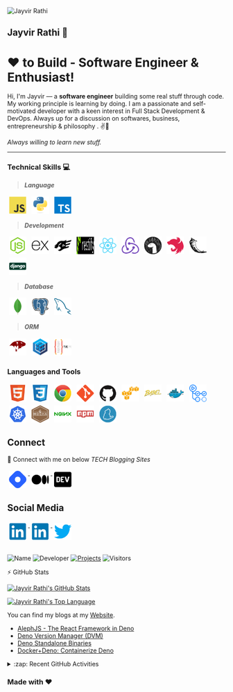 <!-- Header -->
<img src="https://avatars0.githubusercontent.com/u/10550020?s=400&u=766403dab360020e2669fca8fbdd0ae68021fe38&v=4" alt="Jayvir Rathi" width="100"/>

## Jayvir Rathi 👋

<!-- section - intro -->

# ❤ to Build - Software Engineer & Enthusiast!

Hi, I'm Jayvir — a **software engineer** building some real stuff through code. My working principle is learning by doing.
I am a passionate and self-motivated developer with a keen interest in Full Stack Development & DevOps.
Always up for a discussion on softwares, business, entrepreneurship & philosophy . ✌💖

_Always willing to learn new stuff._

<!-- section - intro -->

<!-- section - social media icons -->

---

### Technical Skills 💻

> **_Language_**

<p>

<img src="https://raw.githubusercontent.com/Jayvirrathi/Jayvirrathi/master/svg/dev/languages/js.svg" alt="js" width="40" height="40" style="vertical-align:top; margin:4px">

<img src="https://raw.githubusercontent.com/Jayvirrathi/Jayvirrathi/master/svg/dev/languages/python.svg" width="40" height="40" alt="python" style="vertical-align:top; margin:4px">

<img src="https://raw.githubusercontent.com/Jayvirrathi/Jayvirrathi/master/svg/dev/languages/typescript.svg" width="40" height="40" alt="typescript" style="vertical-align:top; margin:4px">

</p>

> **_Development_**

<p>

<img src="https://raw.githubusercontent.com/Jayvirrathi/Jayvirrathi/master/svg/dev/frameworks/nodejs.svg" width="40" height="40" alt="nodejs" style="vertical-align:top; margin:4px">

<img src="https://raw.githubusercontent.com/Jayvirrathi/Jayvirrathi/master/svg/dev/frameworks/express.svg" width="40" height="40" alt="express" style="vertical-align:top; margin:4px">

<img src="https://raw.githubusercontent.com/Jayvirrathi/Jayvirrathi/master/svg/dev/frameworks/fastify.svg" width="40" height="40" alt="fastify" style="vertical-align:top; margin:4px">

<img src="https://raw.githubusercontent.com/Jayvirrathi/Jayvirrathi/master/svg/dev/frameworks/restify.svg" width="40" height="40" alt="restify" style="vertical-align:top; margin:4px">

<img src="https://raw.githubusercontent.com/Jayvirrathi/Jayvirrathi/master/svg/dev/frameworks/react.svg" width="40" height="40" alt="react" style="vertical-align:top; margin:4px">

<img src="https://raw.githubusercontent.com/Jayvirrathi/Jayvirrathi/master/svg/dev/frameworks/redux.svg" width="40" height="40" alt="redux" style="vertical-align:top; margin:4px">

<img src="https://raw.githubusercontent.com/Jayvirrathi/Jayvirrathi/master/svg/dev/frameworks/deno.svg" width="40" height="40" alt="deno" style="vertical-align:top; margin:4px">

<img src="https://raw.githubusercontent.com/Jayvirrathi/Jayvirrathi/master/svg/dev/frameworks/nestjs.svg" width="40" height="40" alt="nestjs" style="vertical-align:top; margin:4px">

<img src="https://raw.githubusercontent.com/Jayvirrathi/Jayvirrathi/master/svg/dev/frameworks/flask.svg" width="40" height="40" alt="flask" style="vertical-align:top; margin:4px">

<img src="https://raw.githubusercontent.com/Jayvirrathi/Jayvirrathi/master/svg/dev/frameworks/django.svg" width="40" height="40" alt="flask" style="vertical-align:top; margin:4px">

</p>

> **_Database_**

<p>

<img src="https://raw.githubusercontent.com/Jayvirrathi/Jayvirrathi/master/svg/dev/database/mongodb.svg" width="40" height="40" alt="mongodb" style="vertical-align:top; margin:4px">

<img src="https://raw.githubusercontent.com/Jayvirrathi/Jayvirrathi/master/svg/dev/database/postgresql.svg" width="40" height="40" alt="postgresql" style="vertical-align:top; margin:4px">

<img src="https://raw.githubusercontent.com/Jayvirrathi/Jayvirrathi/master/svg/dev/database/mysql.svg" width="40" height="40" alt="mysql" style="vertical-align:top; margin:4px">

</p>

> **_ORM_**

<p>

<img src="https://raw.githubusercontent.com/Jayvirrathi/Jayvirrathi/master/svg/dev/orm/mongoose.svg" width="40" height="40" alt="mongoose" style="vertical-align:top; margin:4px">

<img src="https://raw.githubusercontent.com/Jayvirrathi/Jayvirrathi/master/svg/dev/orm/sequelize.svg" width="40" height="40" alt="sequelize" style="vertical-align:top; margin:4px">

<img src="https://raw.githubusercontent.com/Jayvirrathi/Jayvirrathi/master/svg/dev/orm/typeorm.svg" width="40" height="40" alt="typeorm" style="vertical-align:top; margin:4px">

</p>

### Languages and Tools

<p>

<img src="https://raw.githubusercontent.com/Jayvirrathi/Jayvirrathi/master/svg/dev/languages/html.svg" width="40" height="40" alt="html" style="vertical-align:top; margin:4px">

<img src="https://raw.githubusercontent.com/Jayvirrathi/Jayvirrathi/master/svg/dev/languages/css.svg" width="40" height="40" alt="css" style="vertical-align:top; margin:4px">

<img src="https://raw.githubusercontent.com/Jayvirrathi/Jayvirrathi/master/svg/dev/misc/chrome.svg" width="40" height="40" alt="chrome" style="vertical-align:top; margin:4px">

<img src="https://raw.githubusercontent.com/Jayvirrathi/Jayvirrathi/master/svg/dev/misc/git.svg" width="40" height="40" alt="git" style="vertical-align:top; margin:4px">

<img src="https://raw.githubusercontent.com/Jayvirrathi/Jayvirrathi/master/svg/dev/misc/github.svg" width="40" height="40" alt="github" style="vertical-align:top; margin:4px">

<img src="https://raw.githubusercontent.com/Jayvirrathi/Jayvirrathi/master/svg/dev/services/aws.svg" width="40" height="40"  alt="aws" style="vertical-align:top; margin:4px">

<img src="https://raw.githubusercontent.com/Jayvirrathi/Jayvirrathi/master/svg/dev/services/babel.svg" width="40" height="40"  alt="babel" style="vertical-align:top; margin:4px">

<img src="https://raw.githubusercontent.com/Jayvirrathi/Jayvirrathi/master/svg/dev/services/docker.svg" width="40" height="40" alt="docker" style="vertical-align:top; margin:4px">

<img src="https://raw.githubusercontent.com/Jayvirrathi/Jayvirrathi/master/svg/dev/services/github-actions.svg" width="40" height="40" alt="github-actions" style="vertical-align:top; margin:4px">

<img src="https://raw.githubusercontent.com/Jayvirrathi/Jayvirrathi/master/svg/dev/services/kubernetes.svg" width="40" height="40" alt="kubernetes" style="vertical-align:top; margin:4px">

<img src="https://raw.githubusercontent.com/Jayvirrathi/Jayvirrathi/master/svg/dev/services/mocha.svg" width="40" height="40" alt="mocha" style="vertical-align:top; margin:4px">

<img src="https://raw.githubusercontent.com/Jayvirrathi/Jayvirrathi/master/svg/dev/services/nginx.svg" width="40" height="40" alt="nginx" style="vertical-align:top; margin:4px">

<img src="https://raw.githubusercontent.com/Jayvirrathi/Jayvirrathi/master/svg/dev/services/npm.svg" width="40" height="40" alt="npm" style="vertical-align:top; margin:4px">

<img src="https://raw.githubusercontent.com/Jayvirrathi/Jayvirrathi/master/svg/dev/services/yarn.svg" width="40" height="40" alt="yarn" style="vertical-align:top; margin:4px">

</p>

<!-- section - interests -->

## Connect

📰 Connect with me on below _TECH Blogging Sites_

<a href="https://jayvirrathi.hashnode.dev/">
<img src="https://raw.githubusercontent.com/Jayvirrathi/Jayvirrathi/master/svg/social/hashnode.svg" alt="hashnode" width="40" height="40" style="vertical-align:top; margin:4px">
</a>

<a href="http://www.medium.com/@jayvirrathi">
<img src="https://raw.githubusercontent.com/Jayvirrathi/Jayvirrathi/master/svg/social/medium.svg" alt="medium" width="40" height="40" style="vertical-align:top; margin:4px">
</a>

<a href="https://dev.to/jayvirrathi/">
<img src="https://raw.githubusercontent.com/Jayvirrathi/Jayvirrathi/master/svg/social/devto.svg" alt="devto" width="40" height="40" style="vertical-align:top; margin:4px">
</a>
</br>

## Social Media

<!-- section - social media icons -->

<a href="https://www.linkedin.com/in/jayvirrathi">
<img src="https://raw.githubusercontent.com/Jayvirrathi/Jayvirrathi/master/svg/social/linkedin.svg" alt="linkedin" width="40" height="40" style="vertical-align:top; margin:4px">
</a>

<a href="https://www.linkedin.com/in/jayvirrathi">
<img src="https://raw.githubusercontent.com/Jayvirrathi/Jayvirrathi/master/svg/social/linkedin.svg" alt="linkedin" width="40" height="40" style="vertical-align:top; margin:4px">
</a>

<a href="https://www.twitter.com/jayvirrathi">
<img src="https://raw.githubusercontent.com/Jayvirrathi/Jayvirrathi/master/svg/social/twitter.svg" alt="twitter" width="40" height="40" style="vertical-align:top; margin:4px">
</a>

</br>

## <!-- Footer -->

![Name](https://img.shields.io/badge/Maintainer-JayvirRathi-blue.svg)
![Developer](https://img.shields.io/badge/Role-Developer💻-orange.svg)
[![Projects](<https://img.shields.io/badge/Projects-Github(Repos)-lightgrey.svg>)](https://github.com/Jayvirrathi)
![Visitors](https://visitor-badge.glitch.me/badge?page_id=Jayvirrathi.visitor-badge)

:zap: GitHub Stats

[![Jayvir Rathi's GitHub Stats](https://github-readme-stats.vercel.app/api?username=Jayvirrathi&&show_icons=true&title_color=ffffff&icon_color=bb2acf&text_color=daf7dc&bg_color=151515)](https://github.com/Jayvirrathi)

[![Jayvir Rathi's Top Language](https://github-readme-stats.vercel.app/api/top-langs/?username=Jayvirrathi&layout=compact)](https://github.com/Jayvirrathi)

You can find my blogs at my [Website](https://jayvirrathi.hashnode.dev/).

<!-- BLOG-POST-LIST:START -->

- [AlephJS - The React Framework in Deno](https://jayvirrathi.hashnode.dev/alephjs)
- [Deno Version Manager (DVM)](https://jayvirrathi.hashnode.dev/deno-version-manager)
- [Deno Standalone Binaries](https://jayvirrathi.hashnode.dev/deno-standalone-binaries)
- [Docker+Deno: Containerize Deno](https://jayvirrathi.hashnode.dev/dockerdeno)
<!-- BLOG-POST-LIST:END -->

<details>
  <summary>:zap: Recent GitHub Activities</summary>
  
<!--START_SECTION:activity-->
1. 🎉 Merged PR [#1](https://github.com/Jayvirrathi/deno/pull/1) in [Jayvirrathi/deno](https://github.com/Jayvirrathi/deno)
2. 💪 Opened PR [#1](https://github.com/Jayvirrathi/deno/pull/1) in [Jayvirrathi/deno](https://github.com/Jayvirrathi/deno)
3. ❌ Closed PR [#4](https://github.com/Jayvirrathi/react-portfolio/pull/4) in [Jayvirrathi/react-portfolio](https://github.com/Jayvirrathi/react-portfolio)
4. ❌ Closed PR [#2](https://github.com/Jayvirrathi/react-portfolio/pull/2) in [Jayvirrathi/react-portfolio](https://github.com/Jayvirrathi/react-portfolio)
5. ❌ Closed PR [#3](https://github.com/Jayvirrathi/react-portfolio/pull/3) in [Jayvirrathi/react-portfolio](https://github.com/Jayvirrathi/react-portfolio)
<!--END_SECTION:activity-->

</details>

### Made with ❤️
